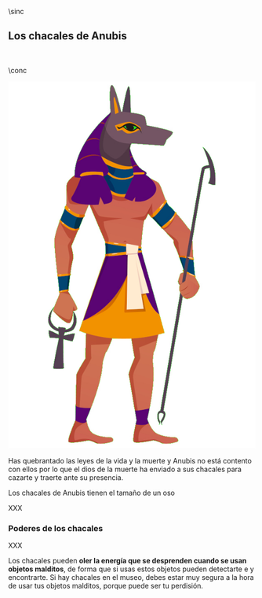 \sinc

## Los chacales de Anubis

&nbsp;

\conc

[![Flat anubis Egyptian god with jackal head and human body by redgreystock](./images/anubis.jpg "Flat anubis Egyptian god with jackal head and human body by redgreystock")](https://www.freepik.com/free-vector/flat-anubis-egyptian-god-with-jackal-head-human-body_51240814.htm "Flat anubis Egyptian god with jackal head and human body by redgreystock")

Has quebrantado las leyes de la vida y la muerte y Anubis no está contento con ellos por lo que el dios de la muerte ha enviado a sus chacales para cazarte y traerte ante su presencia.

Los chacales de Anubis tienen el tamaño de un oso

XXX

### Poderes de los chacales

XXX

Los chacales pueden **oler la energía que se desprenden cuando se usan objetos malditos**, de forma que si usas estos objetos pueden detectarte e y encontrarte. Si hay chacales en el museo, debes estar muy segura a la hora de usar tus objetos malditos, porque puede ser tu perdisión. 
